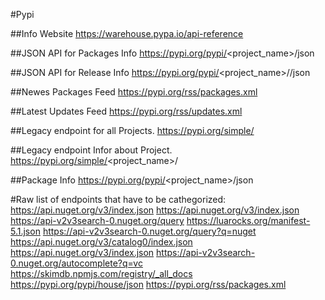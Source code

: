 #Pypi

##Info Website
https://warehouse.pypa.io/api-reference

##JSON API for Packages Info
https://pypi.org/pypi/<project_name>/json

##JSON API for Release Info
https://pypi.org/pypi/<project_name>/<version>/json

##Newes Packages Feed
https://pypi.org/rss/packages.xml

##Latest Updates Feed
https://pypi.org/rss/updates.xml

##Legacy endpoint for all Projects. 
https://pypi.org/simple/

##Legacy endpoint Infor about Project. 
https://pypi.org/simple/<project_name>/

##Package Info
https://pypi.org/pypi/<project_name>/json


#Raw list of endpoints that have to be cathegorized:
https://api.nuget.org/v3/index.json
https://api.nuget.org/v3/index.json
https://api-v2v3search-0.nuget.org/query
https://luarocks.org/manifest-5.1.json
https://api-v2v3search-0.nuget.org/query?q=nuget
https://api.nuget.org/v3/catalog0/index.json
https://api.nuget.org/v3/index.json
https://api-v2v3search-0.nuget.org/autocomplete?q=vc
https://skimdb.npmjs.com/registry/_all_docs
https://pypi.org/pypi/house/json
https://pypi.org/rss/packages.xml
